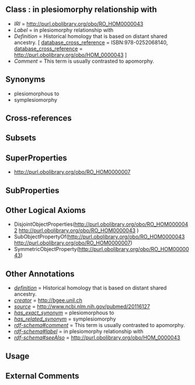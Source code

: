 
## Class : in plesiomorphy relationship with

 * *IRI* = http://purl.obolibrary.org/obo/RO_HOM0000043
 * *Label* = in plesiomorphy relationship with
 * *Definition* = Historical homology that is based on distant shared ancestry. [ [database_cross_reference](../../ef/oboInOwl#hasDbXref.md) = ISBN:978-0252068140, [database_cross_reference](../../ef/oboInOwl#hasDbXref.md) = http://purl.obolibrary.org/obo/HOM_0000043 ]
 * *Comment* = This term is usually contrasted to apomorphy.

## Synonyms

 * plesiomorphous to
 * symplesiomorphy

## Cross-references


## Subsets


## SuperProperties

 * <http://purl.obolibrary.org/obo/RO_HOM0000007>

## SubProperties


## Other Logical Axioms

 * DisjointObjectProperties(<http://purl.obolibrary.org/obo/RO_HOM0000042> <http://purl.obolibrary.org/obo/RO_HOM0000043> )
 * SubObjectPropertyOf(<http://purl.obolibrary.org/obo/RO_HOM0000043> <http://purl.obolibrary.org/obo/RO_HOM0000007>)
 * SymmetricObjectProperty(<http://purl.obolibrary.org/obo/RO_HOM0000043>)

## Other Annotations

 * *[definition](../../IAO/15/IAO_0000115.md)* = Historical homology that is based on distant shared ancestry.
 * *[creator](../../or/creator.md)* = http://bgee.unil.ch
 * *[source](../../ce/source.md)* = http://www.ncbi.nlm.nih.gov/pubmed/20116127
 * *[has_exact_synonym](../../ym/oboInOwl#hasExactSynonym.md)* = plesiomorphous to
 * *[has_related_synonym](../../ym/oboInOwl#hasRelatedSynonym.md)* = symplesiomorphy
 * *[rdf-schema#comment](../../nt/rdf-schema#comment.md)* = This term is usually contrasted to apomorphy.
 * *[rdf-schema#label](../../el/rdf-schema#label.md)* = in plesiomorphy relationship with
 * *[rdf-schema#seeAlso](../../so/rdf-schema#seeAlso.md)* = http://purl.obolibrary.org/obo/HOM_0000043

## Usage


## External Comments

